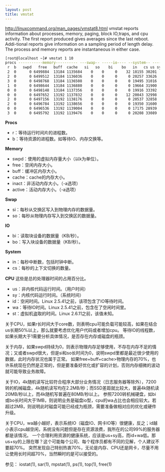 ```yaml
---
layout: post
title: vmstat
---
```

http://linuxcommand.org/man_pages/vmstat8.html
vmstat  reports  information about processes, memory, paging, block IO,traps, and cpu activity.
The first report produced gives averages since the last reboot.   Addi-tional  reports  give information on a sampling period of length delay.
The process and memory reports are instantaneous in either case.

```bash
[root@localhost ~]# vmstat 1 10
procs -----------memory---------- ---swap-- -----io---- --system-- -----cpu-----
 r  b   swpd   free   buff  cache   si   so    bi    bo   in   cs us sy id wa st
 2  0      0 6499884  13184 1135684    0    0     0    32 18155 30201  0 15 85  0  0
 2  0      0 6499512  13184 1136036    0    0     0     0 20257 33626  0 16 84  0  0
 3  0      0 6498768  13184 1136508    0    0     0     0 19495 31016  0 16 84  0  0
 1  0      0 6498644  13184 1136880    0    0     0     0 19664 31900  0 11 89  0  0
 0  0      0 6498148  13184 1137356    0    0     0     0 19916 33392  0 14 86  0  0
 0  0      0 6497652  13192 1137832    0    0     0    12 20043 32998  0 16 84  0  0
 2  0      0 6497156  13192 1138176    0    0     0     0 20537 32858  0 14 85  0  0
 2  0      0 6496784  13192 1138656    0    0     0     0 19350 31600  0  9 91  0  0
 0  0      0 6496536  13192 1139004    0    0     0     0 17175 28939  0 12 88  0  0
 3  0      0 6495792  13192 1139476    0    0     0     0 20208 33089  0 16 84  0  0
```

**Procs**
* r：等待运行时间片的进程数。
* b：等待资源的进程数。如等待IO、内存交换等。

**Memory**
* swpd：使用的虚拟内存量大小（以k为单位）。
* free：空闲内存大小。
* buff：缓冲区内存大小。
* cache：cache的内存大小。
* inact：非活动内存大小。（-a选项）
* active：活动内存大小。（-a选项）

**Swap**
* si：每秒从交换区写入到物理内存的数据量。
* so：每秒从物理内存写入到交换区的数据量。

**IO**
* bi：读取块设备的数据量（KB/秒）。
* bo：写入块设备的数据量（KB/秒）。

**System**
* in：每秒中断数，包括时钟中断。
* cs：每秒的上下文切换的数量。

**CPU**
这些是总的处理器时间的占用百分比。
* us：非内核代码运行时间。（用户时间）
* sy：内核代码运行时间。（系统时间）
* id：空闲时间。Linux 2.5.41之前，该项包含了IO等待时间。
* wa：等待IO时间。Linux 2.5.41之前，包含在了空闲时间里。
* st：虚拟机盗取的时间。Linux 2.6.11之前，该值未知。

关于CPU，如果r长时间大于core数，则表明cpu可能负载可能较高，如果在结合us长期50%以上，那么就要考虑优化用户代码或者增加cpu。
等待IO的线程数，如果长期大于1需要分析具体情况，是否存在内存或磁盘的瓶颈。

关于内存，如果swpd持续为0，则表示物理内存足够使用，不存在内存不足的情况；又或者swpd很大，但是si和so长时间为0，说明swpd里都是最近很少使用的数据，此时内存状况也属于正常。
如果free+buff+cache>物理内存的70%，也许系统现在仍然是正常的，但是要准备好优化或扩容的计划，否则内存细微的波动就可能导致业务故障。

关于IO，4k随机读写比较符合程序大部分业务情况（日志服务器等除外），7200转的机械磁盘，4k随机读写均在2.2MB/秒；而SSD差距就比较大，普遍4k随机读20MB/秒以上，而4k随机写普遍在80MB/秒以上。
参照7200转机械硬盘，如bi或bo长时间大于1MB，则说明业务是磁盘io型，cpu的wa占比也会相应较大。若超过2MB，则说明此时磁盘可能已经成为瓶颈，需要准备做相对应的优化或硬件升级。

关于CPU，wa越小越好，表示系统IO（磁盘IO、网卡IO等）很健康，反之；id越小表示cpu越空闲，系统没有问题但是存在资源浪费，我所在的公司99%的服务器都是该情况。
一个合理利用资源的健康系统，应该是us+sy高，而id+wa低。那us+sy的上限在哪？这个可能每个公司、每个程序员都有不同的见解，个人建议不要超70%。
突然发现自己特别热衷70%，无论是内存、CPU还是网卡，尽量不用让使用长时间超70%，当然瞬时的是可以接受的。

参见：
iostat(1), sar(1), mpstat(1), ps(1), top(1), free(1)






